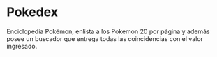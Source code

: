 # Pokedex

Enciclopedia Pokémon, enlista a los Pokemon 20 por página y además posee un buscador que entrega todas las coincidencias con el valor ingresado.